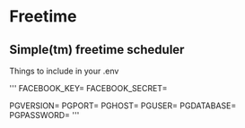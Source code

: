 # Freetime
## Simple(tm) freetime scheduler
Things to include in your .env

'''
FACEBOOK_KEY=
FACEBOOK_SECRET=

PGVERSION=
PGPORT=
PGHOST=
PGUSER=
PGDATABASE=
PGPASSWORD=
'''